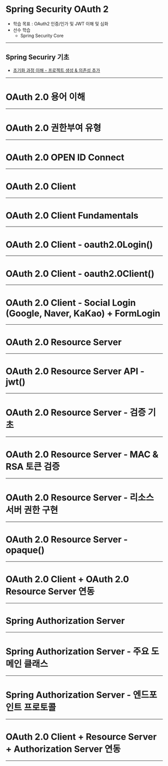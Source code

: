 
# Spring Security OAuth 2
- 학습 목표 : OAuth2 인증/인가 및 JWT 이해 및 심화
- 선수 학습
  - Spring Security Core

---

<h2 id="fundamentals">Spring Securiry 기초</h2>

- <a href="/note/fundamentals/초기화 과정 이해 - 프로젝트 생성 & 의존성 추가.md" target="_blank">초기화 과정 이해 - 프로젝트 생성 & 의존성 추가</a>

---

# OAuth 2.0 용어 이해

---

# OAuth 2.0 권한부여 유형

---

# OAuth 2.0 OPEN ID Connect

---

# OAuth 2.0 Client

---

# OAuth 2.0 Client Fundamentals

---

# OAuth 2.0 Client - oauth2.0Login()


---

# OAuth 2.0 Client - oauth2.0Client()

---

# OAuth 2.0 Client - Social Login (Google, Naver, KaKao) + FormLogin

---

# OAuth 2.0 Resource Server

---

# OAuth 2.0 Resource Server API - jwt()

---

# OAuth 2.0 Resource Server - 검증 기초

---

# OAuth 2.0 Resource Server - MAC & RSA 토큰 검증

---

# OAuth 2.0 Resource Server - 리소스 서버 권한 구현

---

# OAuth 2.0 Resource Server - opaque()

---

# OAuth 2.0 Client + OAuth 2.0 Resource Server 연동

---

# Spring Authorization Server

---

# Spring Authorization Server - 주요 도메인 클래스

---

# Spring Authorization Server - 엔드포인트 프로토콜

---

# OAuth 2.0 Client + Resource Server + Authorization Server 연동

---
